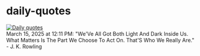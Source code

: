 # daily-quotes
[![Daily quotes](https://github.com/ceepu8/daily-quotes/actions/workflows/daily-quote.yml/badge.svg)](https://github.com/ceepu8/daily-quotes/actions/workflows/daily-quote.yml)<br/>
March 15, 2025 at 12:11 PM: "We'Ve All Got Both Light And Dark Inside Us. What Matters Is The Part We Choose To Act On. That'S Who We Really Are." - J. K. Rowling
